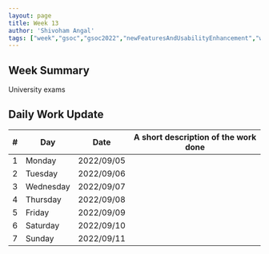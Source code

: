 ```yaml
---
layout: page
title: Week 13
author: 'Shivoham Angal'
tags: ["week","gsoc","gsoc2022","newFeaturesAndUsabilityEnhancement","week#13","eval#2"]
---
```


## Week Summary
University exams

## Daily Work Update

|\#|Day|Date|A short description of the work done|  
|---	|---	|---	|---	|  
|1   	| Monday 	|   2022/09/05	|  |  
|2   	| Tuesday  	|   2022/09/06	| |  
|3   	| Wednesday |  2022/09/07 	|  |  
|4   	| Thursday  |   2022/09/08	||  
|5   	| Friday  	|   2022/09/09	|  |  
|6   	| Saturday  |  2022/09/10	|  |  
|7   	| Sunday  	|   2022/09/11	|  |  
